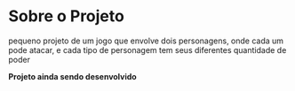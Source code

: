 # Sobre o Projeto
 pequeno projeto de um jogo que envolve dois personagens, onde cada um pode atacar, e cada tipo de personagem tem seus diferentes quantidade de poder

 **Projeto ainda sendo desenvolvido**
